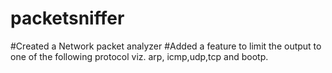 # packetsniffer
#Created a Network packet analyzer
#Added a feature to limit the output to one of the following protocol viz. arp, icmp,udp,tcp and bootp.
